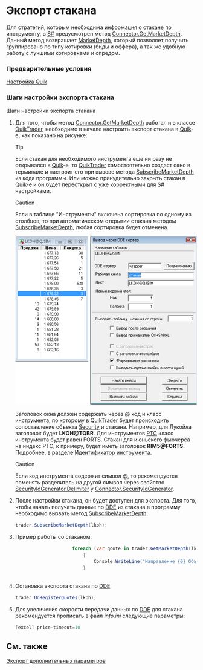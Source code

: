 # Экспорт стакана

Для стратегий, которым необходима информация о стакане по инструменту, в [S\#](StockSharpAbout.md) предусмотрен метод [Connector.GetMarketDepth](../api/StockSharp.Algo.Connector.GetMarketDepth.html). Данный метод возвращает [MarketDepth](../api/StockSharp.BusinessEntities.MarketDepth.html), который позволяет получить группировано по типу котировки (биды и оффера), а так же удобную работу с лучшими котировками и спредом. 

### Предварительные условия

[Настройка Quik](QuikSetup.md)

### Шаги настройки экспорта стакана

Шаги настройки экспорта стакана

1. Для того, чтобы метод [Connector.GetMarketDepth](../api/StockSharp.Algo.Connector.GetMarketDepth.html) работал и в классе [QuikTrader](../api/StockSharp.Quik.QuikTrader.html), необходимо в начале настроить экспорт стакана в [Quik](Quik.md)\-е, как показано на рисунке: 

   > [!TIP]
   > Если стакан для необходимого инструмента еще ни разу не открывался в [Quik](Quik.md)\-е, то [QuikTrader](../api/StockSharp.Quik.QuikTrader.html) самостоятельно создаст окно в терминале и настроит его при вызове метода [SubscribeMarketDepth](../api/StockSharp.Algo.Connector.SubscribeMarketDepth.html) из кода программы. Или можно принудительно закрыть стакан в [Quik](Quik.md)\-е и он будет переоткрыт с уже корректными для [S\#](StockSharpAbout.md) настройками. 

   > [!CAUTION]
   > Если в таблице "Инструменты" включена сортировка по одному из столбцов, то при автоматическом открытии стакана методом [SubscribeMarketDepth](../api/StockSharp.Algo.Connector.SubscribeMarketDepth.html), любая сортировка будет отменена. 

   ![quotes](../images/quote_dde.png)

   Заголовок окна должен содержать через @ код и класс инструмента, по которому в [QuikTrader](../api/StockSharp.Quik.QuikTrader.html) будет происходить сопоставление объекта [Security](../api/StockSharp.BusinessEntities.Security.html) и стакана. Например, для Лукойла заголовок будет **LKOH@TQBR**. Для инструментов [РТС](http://rts.ru/) класс инструмента будет равен FORTS. Стакан для июньского фьючерса на индекс РТС, к примеру, будет иметь заголовок **RIM5@FORTS**. Подробнее, в разделе [Идентификатор инструмента](SecurityId.md). 

   > [!CAUTION]
   > Если код инструмента содержит символ @, то рекомендуется поменять разделитель на другой символ через свойство [SecurityIdGenerator.Delimiter](../api/StockSharp.Algo.SecurityIdGenerator.Delimiter.html) у [Connector.SecurityIdGenerator](../api/StockSharp.Algo.Connector.SecurityIdGenerator.html). 
2. После настройки стакана, он будет доступен для экспорта. Для того, чтобы начать получать данные по [DDE](https://en.wikipedia.org/wiki/Dynamic_Data_Exchange) из стакана в программу необходимо вызвать метод [SubscribeMarketDepth](../api/StockSharp.Algo.Connector.SubscribeMarketDepth.html): 

   ```cs
   trader.SubscribeMarketDepth(lkoh);
   ```
3. Пример работы со стаканом: 

   ```cs
   					  	foreach (var qoute in trader.GetMarketDepth(lkoh))
   							{
   								Console.WriteLine("Направление {0} Объем {1} Цена {2}", qoute.OrderDirection, qoute.Volume, qoute.Price);
   							}
   					 
   ```
4. Остановка экспорта стакана по [DDE](https://en.wikipedia.org/wiki/Dynamic_Data_Exchange): 

   ```cs
   trader.UnRegisterQuotes(lkoh);
   ```
5. Для увеличения скорости передачи данных по [DDE](https://en.wikipedia.org/wiki/Dynamic_Data_Exchange) для стакана рекомендуется прописать в файл *info.ini* следующие параметры: 

   ```cs
   [excel] price-timeout=10
   ```

## См. также

[Экспорт дополнительных параметров](QuikExtendedInfoByDde.md)
